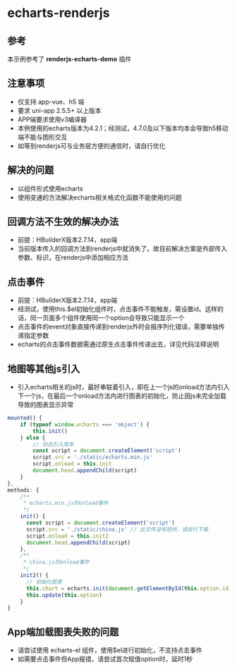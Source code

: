 # echarts-renderjs

## 参考

本示例参考了 **renderjs-echarts-demo** 插件

## 注意事项

- 仅支持 app-vue、h5 端
- 要求 uni-app 2.5.5+ 以上版本
- APP端要求使用v3编译器
- 本例使用的echarts版本为4.2.1；经测试，4.7.0及以下版本均本会导致h5移动端不能与图形交互
- 如等到renderjs可与业务层方便的通信时，请自行优化

## 解决的问题

- 以组件形式使用echarts
- 使用变通的方法解决echarts相关格式化函数不能使用的问题

## 回调方法不生效的解决办法

- 前提：HBuilderX版本2.7.14，app端
- 当前版本传入的回调方法到renderjs中就消失了。故目前解决方案是外部传入参数、标识，在renderjs中添加相应方法

## 点击事件

- 前提：HBuilderX版本2.7.14，app端
- 经测试，使用this.$el初始化组件时，点击事件不能触发，需设置id。这样的话，同一页面多个组件使用同一个option会导致只能显示一个
- 点击事件的event对象直接传递到renderjs外时会报序列化错误，需要单独传递指定参数
- echarts的点击事件数据需通过原生点击事件传递出去，详见代码注释说明

## 地图等其他js引入

- 引入echarts相关的js时，最好串联着引入，即在上一个js的onload方法内引入下一个js，在最后一个onload方法内进行图表的初始化，防止因js未完全加载导致的图表显示异常

```js
mounted() {
	if (typeof window.echarts === 'object') {
		this.init()
	} else {
		// 动态引入类库
		const script = document.createElement('script')
		script.src = './static/echarts.min.js'
		script.onload = this.init
		document.head.appendChild(script)
	}
},
methods: {
	/**
	 * echarts.min.js的onload事件
	 */
	init() {
	  const script = document.createElement('script')
	  script.src = './static/china.js' // 此文件没有提供，请自行下载
	  script.onload = this.init2
	  document.head.appendChild(script)
	},
	/**
	 * china.js的onload事件
	 */
	init2() {
	  // 初始化图表
	  this.chart = echarts.init(document.getElementById(this.option.id))
	  this.update(this.option)
	}
}
```

## App端加载图表失败的问题

- 请尝试使用 echarts-el 组件，使用$el进行初始化，不支持点击事件
- 如需要点击事件但App报错，请尝试首次赋值option时，延时1秒